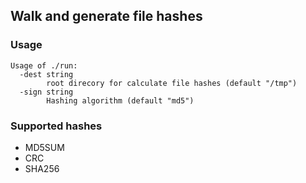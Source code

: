 ## Walk and generate file hashes

### Usage
```
Usage of ./run:
  -dest string
    	root direcory for calculate file hashes (default "/tmp")
  -sign string
    	Hashing algorithm (default "md5")
```

### Supported hashes

- MD5SUM
- CRC
- SHA256
